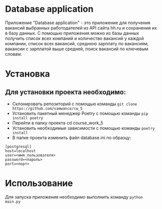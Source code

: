 # Database application
Приложение "Database application" - это приложение для получения вакансий выбранных работодателей из API сайта hh.ru и сохранения их в базу данных. С помощью приложения можно из базы данных получить список всех компаний и количество вакансий у каждой компании, список всех вакансий, среднюю зарплату по вакансиям, вакансии с зарплатой выше средней, поиск вакансий по ключевым словам.
# Установка
## Для установки проекта необходимо:
- Склонировать репозиторий с помощью команды `git clone https://github.com/samwance/cw_5`
- Установить пакетный менеджер Poetry с помощью команды `pip install poetry`
- Перейти в папку проекта cd course_work_5
- Установить необходимые зависимости с помощью команды `poetry install`
- В папке проекта изменить файл database.ini по образцу:
```
[postgresql]
host=localhost
user=<имя_пользователя>
password=<пароль>
port=<порт>
```
  
# Использование
Для запуска приложения необходимо выполнить команду `python main.py`
